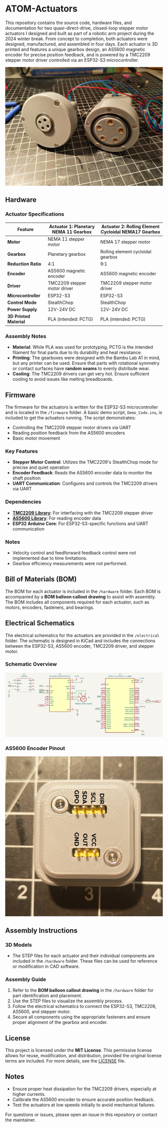 # ATOM-Actuators

This repository contains the source code, hardware files, and documentation for two quasi-direct-drive, closed-loop stepper motor actuators I designed and built as part of a robotic arm project during the 2024 winter break. From concept to completion, both actuators were designed, manufactured, and assembled in four days. Each actuator is 3D printed and features a unique gearbox design, an AS5600 magnetic encoder for precise position feedback, and is powered by a TMC2209 stepper motor driver controlled via an ESP32-S3 microcontroller.

![Front View](images/front_view.jpg)


## Hardware

### Actuator Specifications
| Feature                  | Actuator 1: Planetary NEMA 11 Gearbox | Actuator 2: Rolling Element Cycloidal NEMA17 Gearbox |
|--------------------------|---------------------------------------|-----------------------------------------------------|
| **Motor**                | NEMA 11 stepper motor                | NEMA 17 stepper motor                               |
| **Gearbox**              | Planetary gearbox                    | Rolling element cycloidal gearbox                   |
| **Reduction Ratio**      | 4:1                                  | 9:1                                                 |
| **Encoder**              | AS5600 magnetic encoder              | AS5600 magnetic encoder                             |
| **Driver**               | TMC2209 stepper motor driver         | TMC2209 stepper motor driver                        |
| **Microcontroller**      | ESP32-S3                             | ESP32-S3                                            |
| **Control Mode**         | StealthChop                          | StealthChop                                         |
| **Power Supply**         | 12V-24V DC                           | 12V-24V DC                                          |
| **3D Printed Material**  | PLA (intended: PCTG)                 | PLA (intended: PCTG)                                |

### Assembly Notes
- **Material**: While PLA was used for prototyping, PCTG is the intended filament for final parts due to its durability and heat resistance.
- **Printing**: The gearboxes were designed with the Bambu Lab A1 in mind, but any printer can be used. Ensure that parts with rotational symmetry or contact surfaces have **random seams** to evenly distribute wear.
- **Cooling**: The TMC2209 drivers can get very hot. Ensure sufficient cooling to avoid issues like melting breadboards.


## Firmware

The firmware for the actuators is written for the ESP32-S3 microcontroller and is located in the `/firmware` folder. A basic demo script, `Demo_Code.ino`, is included to get the actuators running. The script demonstrates:
- Controlling the TMC2209 stepper motor drivers via UART
- Reading position feedback from the AS5600 encoders
- Basic motor movement

### Key Features
- **Stepper Motor Control**: Utilizes the TMC2209's StealthChop mode for precise and quiet operation
- **Encoder Feedback**: Reads the AS5600 encoder data to monitor the shaft position
- **UART Communication**: Configures and controls the TMC2209 drivers via UART

### Dependencies
- **[TMC2209 Library](https://github.com/janelia-arduino/TMC2209)**: For interfacing with the TMC2209 stepper driver
- **[AS5600 Library](https://github.com/RobTillaart/AS5600)**: For reading encoder data
- **ESP32 Arduino Core**: For ESP32-S3-specific functions and UART communication

### Notes
- Velocity control and feedforward feedback control were not implemented due to time limitations.
- Gearbox efficiency measurements were not performed.


## Bill of Materials (BOM)

The BOM for each actuator is included in the `/hardware` folder. Each BOM is accompanied by a **BOM balloon callout drawing** to assist with assembly. The BOM includes all components required for each actuator, such as motors, encoders, fasteners, and bearings.


## Electrical Schematics

The electrical schematics for the actuators are provided in the `/electrical` folder. The schematic is designed in KiCad and includes the connections between the ESP32-S3, AS5600 encoder, TMC2209 driver, and stepper motor.

### Schematic Overview
![Schematic](images/schematic.png)

### AS5600 Encoder Pinout
![Encoder Pinout](images/encoder_pinout.png)


## Assembly Instructions

### 3D Models
- The STEP files for each actuator and their individual components are included in the `/hardware` folder. These files can be used for reference or modification in CAD software.

### Assembly Guide
1. Refer to the **BOM balloon callout drawing** in the `/hardware` folder for part identification and placement.
2. Use the STEP files to visualize the assembly process.
3. Follow the electrical schematics to connect the ESP32-S3, TMC2209, AS5600, and stepper motor.
4. Secure all components using the appropriate fasteners and ensure proper alignment of the gearbox and encoder.


## License

This project is licensed under the **MIT License**. This permissive license allows for reuse, modification, and distribution, provided the original license terms are included. For more details, see the [LICENSE](LICENSE) file.


## Notes
- Ensure proper heat dissipation for the TMC2209 drivers, especially at higher currents.
- Calibrate the AS5600 encoder to ensure accurate position feedback.
- Test the actuators at low speeds initially to avoid mechanical failures.


For questions or issues, please open an issue in this repository or contact the maintainer.

